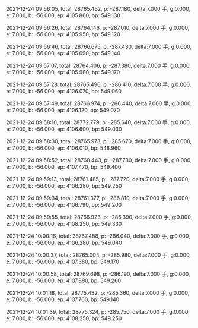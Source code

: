 2021-12-24 09:56:05, total: 28765.462, p: -287.180, delta:7.000 手, g:0.000, e: 7.000, b: -56.000, ep: 4105.860, bp: 549.130

2021-12-24 09:56:26, total: 28764.146, p: -287.010, delta:7.000 手, g:0.000, e: 7.000, b: -56.000, ep: 4105.950, bp: 549.120

2021-12-24 09:56:46, total: 28766.675, p: -287.430, delta:7.000 手, g:0.000, e: 7.000, b: -56.000, ep: 4105.690, bp: 549.140

2021-12-24 09:57:07, total: 28764.406, p: -287.380, delta:7.000 手, g:0.000, e: 7.000, b: -56.000, ep: 4105.980, bp: 549.170

2021-12-24 09:57:28, total: 28765.496, p: -286.410, delta:7.000 手, g:0.000, e: 7.000, b: -56.000, ep: 4106.070, bp: 549.060

2021-12-24 09:57:49, total: 28766.974, p: -286.440, delta:7.000 手, g:0.000, e: 7.000, b: -56.000, ep: 4106.120, bp: 549.070

2021-12-24 09:58:10, total: 28772.779, p: -285.640, delta:7.000 手, g:0.000, e: 7.000, b: -56.000, ep: 4106.600, bp: 549.030

2021-12-24 09:58:30, total: 28765.973, p: -285.670, delta:7.000 手, g:0.000, e: 7.000, b: -56.000, ep: 4106.010, bp: 548.960

2021-12-24 09:58:52, total: 28760.443, p: -287.730, delta:7.000 手, g:0.000, e: 7.000, b: -56.000, ep: 4107.470, bp: 549.400

2021-12-24 09:59:13, total: 28761.485, p: -287.720, delta:7.000 手, g:0.000, e: 7.000, b: -56.000, ep: 4106.280, bp: 549.250

2021-12-24 09:59:34, total: 28761.377, p: -286.810, delta:7.000 手, g:0.000, e: 7.000, b: -56.000, ep: 4106.790, bp: 549.200

2021-12-24 09:59:55, total: 28766.923, p: -286.390, delta:7.000 手, g:0.000, e: 7.000, b: -56.000, ep: 4108.250, bp: 549.330

2021-12-24 10:00:16, total: 28767.488, p: -286.040, delta:7.000 手, g:0.000, e: 7.000, b: -56.000, ep: 4106.280, bp: 549.040

2021-12-24 10:00:37, total: 28765.004, p: -285.980, delta:7.000 手, g:0.000, e: 7.000, b: -56.000, ep: 4107.380, bp: 549.170

2021-12-24 10:00:58, total: 28769.698, p: -286.190, delta:7.000 手, g:0.000, e: 7.000, b: -56.000, ep: 4107.890, bp: 549.260

2021-12-24 10:01:18, total: 28775.432, p: -285.360, delta:7.000 手, g:0.000, e: 7.000, b: -56.000, ep: 4107.760, bp: 549.140

2021-12-24 10:01:39, total: 28775.324, p: -285.750, delta:7.000 手, g:0.000, e: 7.000, b: -56.000, ep: 4108.250, bp: 549.250